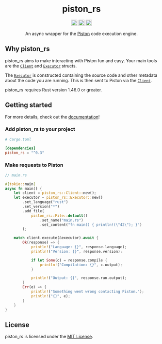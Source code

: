 <h1 align="center">piston_rs</h1>
<p align="center">
<a href="https://crates.io/crates/piston_rs"><img height="20" alt="Crate" src="https://img.shields.io/crates/v/piston_rs"></a>
<a href="https://crates.io/crates/piston_rs"><img height="20" alt="Docs" src="https://img.shields.io/docsrs/piston_rs"></a>
<a href="https://github.com/Jonxslays/piston_rs/actions/workflows/ci.yml"><img height="20" alt="Build" src="https://img.shields.io/github/workflow/status/Jonxslays/piston_rs/CI"></a>
</p>

<p align="center">An async wrapper for the <a href="https://github.com/engineer-man/piston">Piston</a> code execution engine.</p>

## Why piston_rs

piston_rs aims to make interacting with Piston fun and easy. Your main
tools are the [`Client`](https://docs.rs/piston_rs/latest/piston_rs/struct.Client.html)
and [`Executor`](https://docs.rs/piston_rs/latest/piston_rs/struct.Executor.html) structs.

The [`Executor`](https://docs.rs/piston_rs/latest/piston_rs/struct.Executor.html)
is constructed containing the source code and other metadata about the code you are
running. This is then sent to Piston via the
[`Client`](https://docs.rs/piston_rs/latest/piston_rs/struct.Client.html).

piston_rs requires Rust version 1.46.0 or greater.

## Getting started

For more details, check out the [documentation](https://docs.rs/piston_rs/latest)!

### Add piston_rs to your project

```toml
# Cargo.toml

[dependencies]
piston_rs = "^0.3"
```

### Make requests to Piston

```rs
// main.rs

#[tokio::main]
async fn main() {
    let client = piston_rs::Client::new();
    let executor = piston_rs::Executor::new()
        .set_language("rust")
        .set_version("*")
        .add_file(
            piston_rs::File::default()
                .set_name("main.rs")
                .set_content("fn main() { println!(\"42\"); }")
        );

    match client.execute(&executor).await {
        Ok(response) => {
            println!("Language: {}", response.language);
            println!("Version: {}", response.version);

            if let Some(c) = response.compile {
                println!("Compilation: {}", c.output);
            }

            println!("Output: {}", response.run.output);
        }
        Err(e) => {
            println!("Something went wrong contacting Piston.");
            println!("{}", e);
        }
    }
}
```

## License

piston_rs is licensed under the [MIT License](https://github.com/Jonxslays/piston_rs/blob/master/LICENSE).
